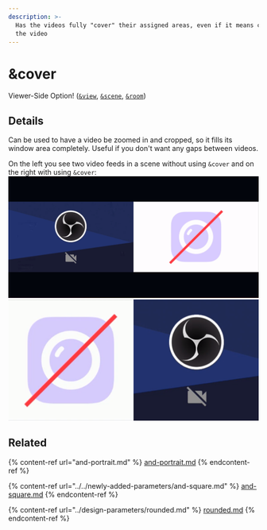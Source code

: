 ```yaml
---
description: >-
  Has the videos fully "cover" their assigned areas, even if it means cropping
  the video
---
```


# \&cover

Viewer-Side Option! ([`&view`](view.md), [`&scene`](scene.md), [`&room`](../../general-settings/room.md))

## Details

Can be used to have a video be zoomed in and cropped, so it fills its window area completely. Useful if you don't want any gaps between videos.

On the left you see two video feeds in a scene without using `&cover` and on the right with using `&cover`:\
![](<../../.gitbook/assets/image (9) (3).png>)![](<../../.gitbook/assets/image (8) (1) (2).png>)

## Related

{% content-ref url="and-portrait.md" %}
[and-portrait.md](and-portrait.md)
{% endcontent-ref %}

{% content-ref url="../../newly-added-parameters/and-square.md" %}
[and-square.md](../../newly-added-parameters/and-square.md)
{% endcontent-ref %}

{% content-ref url="../design-parameters/rounded.md" %}
[rounded.md](../design-parameters/rounded.md)
{% endcontent-ref %}
